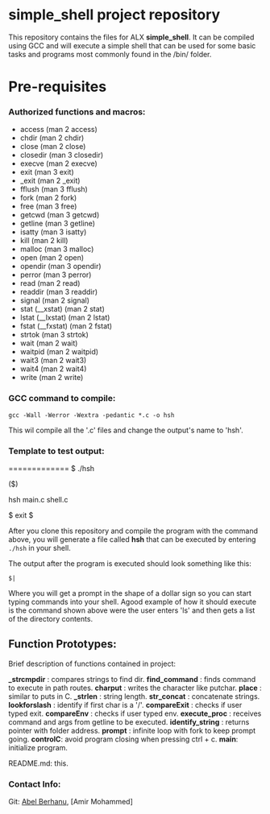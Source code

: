 
# simple_shell project repository

This repository contains the files for ALX **simple_shell**. It can be compiled using GCC and will execute a simple shell that can be used for some basic tasks and programs most commonly found in the /bin/ folder.

# Pre-requisites

### Authorized functions and macros:
- access (man 2 access)
- chdir (man 2 chdir)
- close (man 2 close)
- closedir (man 3 closedir)
- execve (man 2 execve)
- exit (man 3 exit)
- _exit (man 2 _exit)
- fflush (man 3 fflush)
- fork (man 2 fork)
- free (man 3 free)
- getcwd (man 3 getcwd)
- getline (man 3 getline)
- isatty (man 3 isatty)
- kill (man 2 kill)
- malloc (man 3 malloc)
- open (man 2 open)
- opendir (man 3 opendir)
- perror (man 3 perror)
- read (man 2 read)
- readdir (man 3 readdir)
- signal (man 2 signal)
- stat (__xstat) (man 2 stat)
- lstat (__lxstat) (man 2 lstat)
- fstat (__fxstat) (man 2 fstat)
- strtok (man 3 strtok)
- wait (man 2 wait)
- waitpid (man 2 waitpid)
- wait3 (man 2 wait3)
- wait4 (man 2 wait4)
- write (man 2 write)

### GCC command to compile:
`
gcc -Wall -Werror -Wextra -pedantic *.c -o hsh
`

This wil compile all the '.c' files and change the output's name to 'hsh'.

### Template to test output:
=============
$ ./hsh

($) 

hsh main.c shell.c

$ exit
$


After you clone this repository and compile the program with the command above, you will generate a file called **hsh** that can be executed by entering  ```./hsh``` in your shell.

The output after the program is executed should look something like this:
```
$|
```
Where you will get a prompt in the shape of a dollar sign so you can start typing commands into your shell.  Agood example of how it should execute is the command shown above were the user enters 'ls' and then gets a list of the directory contents.
## Function Prototypes:

Brief description of functions contained in project:

**_strcmpdir** :  compares strings to find dir.
**find_command** :  finds command to execute in path routes.
**charput** :  writes the character like putchar.
**place** :  similar to puts in C.
**_strlen** :  string length.
**str_concat** :  concatenate strings.
**lookforslash** :  identify if first char is a '/'.
**compareExit** :  checks if user typed exit.
**compareEnv** :  checks if user typed env.
**execute_proc** :  receives command and args from getline to be executed.
**identify_string** :  returns pointer with folder address.
**prompt** :  infinite loop with fork to keep prompt going.
**controlC**: avoid program closing when pressing ctrl + c.
**main**: initialize program.

README.md: this.



### Contact Info:

Git: [Abel Berhanu](https://github.com/abela12), [Amir Mohammed]


